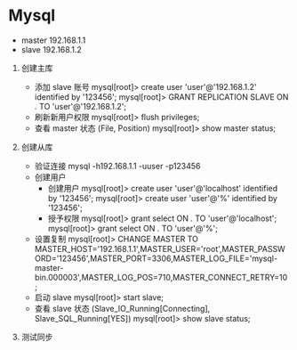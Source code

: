 # Mysql

- master
	192.168.1.1
- slave
	192.168.1.2

1.  创建主库
	- 添加 slave 账号
		mysql[root]> create user 'user'@'192.168.1.2' identified by '123456';
		mysql[root]> GRANT REPLICATION SLAVE ON *.* TO 'user'@'192.168.1.2';
	- 刷新新用户权限
		mysql[root]> flush privileges;
	- 查看 master 状态 (File, Position)
		mysql[root]> show master status;

2.  创建从库
	- 验证连接
		mysql -h192.168.1.1 -uuser -p123456
	- 创建用户
		- 创建用户
			mysql[root]> create user 'user'@'localhost' identified by '123456';
            mysql[root]> create user 'user'@'%' identified by '123456';
		- 授予权限
			mysql[root]> grant select ON *.* TO 'user'@'localhost';
			mysql[root]> grant select ON *.* TO 'user'@'%';
	- 设置复制
		mysql[root]> CHANGE MASTER TO MASTER_HOST='192.168.1.1',MASTER_USER='root',MASTER_PASSWORD='123456',MASTER_PORT=3306,MASTER_LOG_FILE='mysql-master-bin.000003',MASTER_LOG_POS=710,MASTER_CONNECT_RETRY=10;
	- 启动 slave
		mysql[root]> start slave;
	- 查看 slave 状态 (Slave_IO_Running[Connecting], Slave_SQL_Running[YES])
		mysql[root]> show slave status;

3. 测试同步